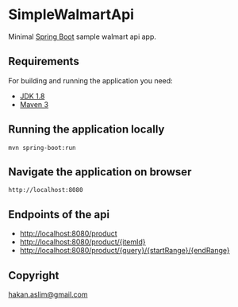 # SimpleWalmartApi

Minimal [Spring Boot](http://projects.spring.io/spring-boot/) sample walmart api app.

## Requirements

For building and running the application you need:

- [JDK 1.8](http://www.oracle.com/technetwork/java/javase/downloads/jdk8-downloads-2133151.html)
- [Maven 3](https://maven.apache.org)

## Running the application locally

```shell
mvn spring-boot:run
```

## Navigate the application on browser

```shell
http://localhost:8080
```

## Endpoints of the api

- [http://localhost:8080/product](http://localhost:8080/product)
- [http://localhost:8080/product/{itemId}](http://localhost:8080/product/{itemId})
- [http://localhost:8080/product/{query}/{startRange}/{endRange}](http://localhost:8080/product/{query}/{startRange}/{endRange})



## Copyright

hakan.aslim@gmail.com
